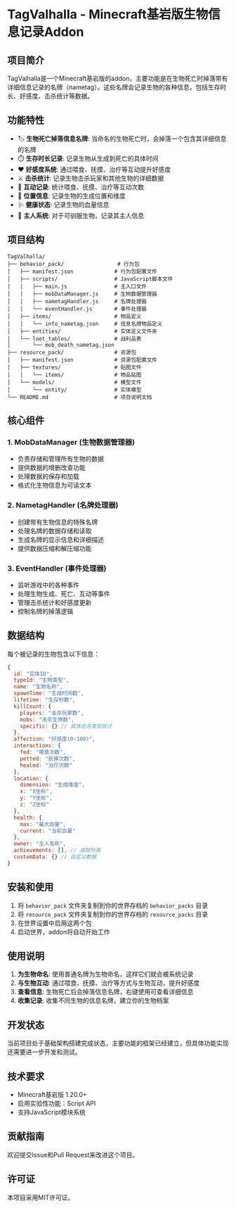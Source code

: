 # TagValhalla - Minecraft基岩版生物信息记录Addon

## 项目简介

TagValhalla是一个Minecraft基岩版的addon，主要功能是在生物死亡时掉落带有详细信息记录的名牌（nametag）。这些名牌会记录生物的各种信息，包括生存时长、好感度、击杀统计等数据。

## 功能特性

- 🏷️ **生物死亡掉落信息名牌**: 当命名的生物死亡时，会掉落一个包含其详细信息的名牌
- ⏱️ **生存时长记录**: 记录生物从生成到死亡的具体时间
- ❤️ **好感度系统**: 通过喂食、抚摸、治疗等互动提升好感度
- ⚔️ **击杀统计**: 记录生物击杀玩家和其他生物的详细数据
- 🤝 **互动记录**: 统计喂食、抚摸、治疗等互动次数
- 📍 **位置信息**: 记录生物的生成位置和维度
- 🩺 **健康状态**: 记录生物的血量信息
- 👥 **主人系统**: 对于可驯服生物，记录其主人信息

## 项目结构

```
TagValhalla/
├── behavior_pack/                 # 行为包
│   ├── manifest.json             # 行为包配置文件
│   ├── scripts/                  # JavaScript脚本文件
│   │   ├── main.js               # 主入口文件
│   │   ├── mobDataManager.js     # 生物数据管理器
│   │   ├── nametagHandler.js     # 名牌处理器
│   │   └── eventHandler.js       # 事件处理器
│   ├── items/                    # 物品定义
│   │   └── info_nametag.json     # 信息名牌物品定义
│   ├── entities/                 # 实体定义文件夹
│   └── loot_tables/              # 战利品表
│       └── mob_death_nametag.json
├── resource_pack/                # 资源包
│   ├── manifest.json             # 资源包配置文件
│   ├── textures/                 # 贴图文件
│   │   └── items/                # 物品贴图
│   └── models/                   # 模型文件
│       └── entity/               # 实体模型
└── README.md                     # 项目说明文档
```

## 核心组件

### 1. MobDataManager (生物数据管理器)
- 负责存储和管理所有生物的数据
- 提供数据的增删改查功能
- 处理数据的保存和加载
- 格式化生物信息为可读文本

### 2. NametagHandler (名牌处理器)
- 创建带有生物信息的特殊名牌
- 处理名牌的数据存储和读取
- 生成名牌的显示信息和详细描述
- 提供数据压缩和解压缩功能

### 3. EventHandler (事件处理器)
- 监听游戏中的各种事件
- 处理生物生成、死亡、互动等事件
- 管理击杀统计和好感度更新
- 控制名牌的掉落逻辑

## 数据结构

每个被记录的生物包含以下信息：

```javascript
{
  id: "实体ID",
  typeId: "生物类型",
  name: "生物名称",
  spawnTime: "生成时间戳",
  lifetime: "生存秒数",
  killCount: {
    players: "击杀玩家数",
    mobs: "击杀生物数",
    specific: {} // 具体击杀类型统计
  },
  affection: "好感度(0-100)",
  interactions: {
    fed: "喂食次数",
    petted: "抚摸次数",
    healed: "治疗次数"
  },
  location: {
    dimension: "生成维度",
    x: "X坐标",
    y: "Y坐标", 
    z: "Z坐标"
  },
  health: {
    max: "最大血量",
    current: "当前血量"
  },
  owner: "主人名称",
  achievements: [], // 成就列表
  customData: {} // 自定义数据
}
```

## 安装和使用

1. 将 `behavior_pack` 文件夹复制到你的世界存档的 `behavior_packs` 目录
2. 将 `resource_pack` 文件夹复制到你的世界存档的 `resource_packs` 目录
3. 在世界设置中启用这两个包
4. 启动世界，addon将自动开始工作

## 使用说明

1. **为生物命名**: 使用普通名牌为生物命名，这样它们就会被系统记录
2. **与生物互动**: 通过喂食、抚摸、治疗等方式与生物互动，提升好感度
3. **查看信息**: 生物死亡后会掉落信息名牌，右键使用可查看详细信息
4. **收集记录**: 收集不同生物的信息名牌，建立你的生物档案

## 开发状态

当前项目处于基础架构搭建完成状态，主要功能的框架已经建立，但具体功能实现还需要进一步开发和测试。

## 技术要求

- Minecraft基岩版 1.20.0+
- 启用实验性功能：Script API
- 支持JavaScript模块系统

## 贡献指南

欢迎提交Issue和Pull Request来改进这个项目。

## 许可证

本项目采用MIT许可证。
